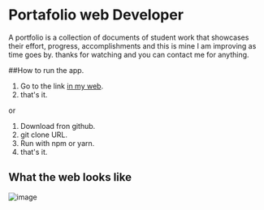
# Portafolio web Developer 

A portfolio is a collection of documents of student work that showcases their effort, progress, accomplishments and this is mine I am improving as time goes by. thanks for watching and you can contact me for anything.

##How to run the app.
1. Go to the link [in my web](https://jorgegso.github.io/reactPortafolio/).
2. that's it.

or 

1. Download  fron github.
2. git clone URL.
3. Run with npm or yarn.
4. that's it.


## What the web looks like

![image](https://user-images.githubusercontent.com/63064991/172086758-3f7b39de-1b85-4ea3-942b-8426c8b4ed39.png)


